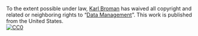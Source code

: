 To the extent possible under law,
[Karl Broman](http://github.com/kbroman)
has waived all copyright and related or neighboring rights to
&ldquo;[Data Management](https://github.com/kbroman/Talk_DataMgmt)&rdquo;.
This work is published from the United States.
<br/>
[![CC0](http://i.creativecommons.org/p/zero/1.0/88x31.png)](http://creativecommons.org/publicdomain/zero/1.0/)
